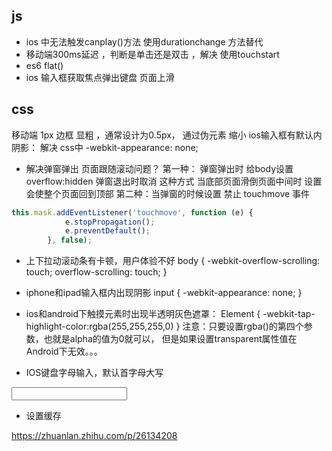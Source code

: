 ## js
* ios 中无法触发canplay()方法 使用durationchange 方法替代
* 移动端300ms延迟 ，判断是单击还是双击 ，解决 使用touchstart
* es6 flat()  
* ios  输入框获取焦点弹出键盘 页面上滑
## css
移动端 1px 边框 显粗 ，通常设计为0.5px， 通过伪元素 缩小
ios输入框有默认内阴影： 解决 css中 -webkit-appearance: none;

* 解决弹窗弹出 页面跟随滚动问题？
第一种： 弹窗弹出时 给body设置 overflow:hidden 弹窗退出时取消
这种方式 当底部页面滑倒页面中间时 设置 会使整个页面回到顶部
第二种：当弹窗的时候设置 禁止 touchmove 事件
```javascript
this.mask.addEventListener('touchmove', function (e) {
            e.stopPropagation();
            e.preventDefault();
        }, false);
```

* 上下拉动滚动条有卡顿，用户体验不好
    body {
        -webkit-overflow-scrolling: touch;
        overflow-scrolling: touch;
    }

* iphone和ipad输入框内出现阴影
    input {
        -webkit-appearance: none; 
   }

* ios和android下触摸元素时出现半透明灰色遮罩：
Element {
    -webkit-tap-highlight-color:rgba(255,255,255,0)
}
注意：只要设置rgba()的第四个参数，也就是alpha的值为0就可以，
但是如果设置transparent属性值在Android下无效。。。

* IOS键盘字母输入，默认首字母大写
<input type="text" autocapitalize="off" />

* 设置缓存
<meta http-equiv="Cache-Control" content="no-cache" /> 

https://zhuanlan.zhihu.com/p/26134208
    
